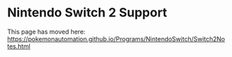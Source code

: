 # Nintendo Switch 2 Support

This page has moved here: https://pokemonautomation.github.io/Programs/NintendoSwitch/Switch2Notes.html

